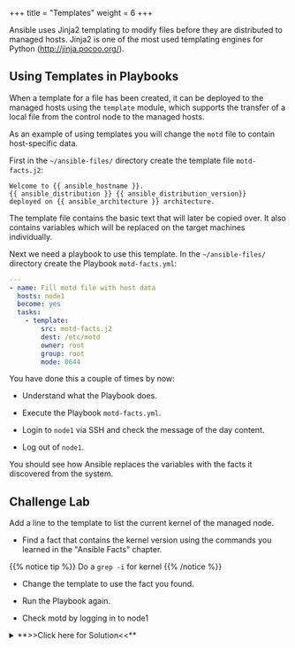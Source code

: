 +++
title = "Templates"
weight = 6
+++

Ansible uses Jinja2 templating to modify files before they are distributed to managed hosts. Jinja2 is one of the most used templating engines for Python (<http://jinja.pocoo.org/>).

## Using Templates in Playbooks

When a template for a file has been created, it can be deployed to the managed hosts using the `template` module, which supports the transfer of a local file from the control node to the managed hosts.

As an example of using templates you will change the `motd` file to contain host-specific data.

First in the `~/ansible-files/` directory create the template file `motd-facts.j2`:

<!-- {% raw %} -->
```html+jinja
Welcome to {{ ansible_hostname }}.
{{ ansible_distribution }} {{ ansible_distribution_version}}
deployed on {{ ansible_architecture }} architecture.
```
<!-- {% endraw %} -->

The template file contains the basic text that will later be copied over. It also contains variables which will be replaced on the target machines individually.

Next we need a playbook to use this template. In the `~/ansible-files/` directory create the Playbook `motd-facts.yml`:

```yaml
---
- name: Fill motd file with host data
  hosts: node1
  become: yes
  tasks:
    - template:
        src: motd-facts.j2
        dest: /etc/motd
        owner: root
        group: root
        mode: 0644
```

You have done this a couple of times by now:

  - Understand what the Playbook does.

  - Execute the Playbook `motd-facts.yml`.

  - Login to `node1` via SSH and check the message of the day content.

  - Log out of `node1`.

You should see how Ansible replaces the variables with the facts it discovered from the system.

## Challenge Lab

Add a line to the template to list the current kernel of the managed node.

  - Find a fact that contains the kernel version using the commands you learned in the "Ansible Facts" chapter.

{{% notice tip %}}
Do a `grep -i` for kernel
{{% /notice %}}


  - Change the template to use the fact you found.

  - Run the Playbook again.

  - Check motd by logging in to node1

<details><summary> **>>Click here for Solution<<** </summary>
<p>

- Find the fact:

```bash
[student<N>@ansible ansible-files]$ ansible node1 -m setup|grep -i kernel
       "ansible_kernel": "3.10.0-693.el7.x86_64",
```

- Modify the template `motd-facts.j2`:

```html+jinja
Welcome to {{ ansible_hostname }}.
{{ ansible_distribution }} {{ ansible_distribution_version}}
deployed on {{ ansible_architecture }} architecture
running kernel {{ ansible_kernel }}.
```

- Run the playbook.
- Verify the new message via SSH login to `node1`.

</p>
</details>
